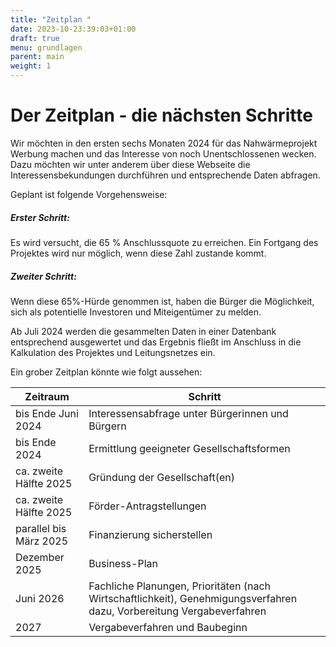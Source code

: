 ```yaml
---
title: "Zeitplan "
date: 2023-10-23:39:03+01:00
draft: true
menu: grundlagen
parent: main
weight: 1
---
```


# Der Zeitplan - die nächsten Schritte

Wir möchten in den ersten sechs Monaten 2024 für das Nahwärmeprojekt Werbung machen und das Interesse von noch Unentschlossenen wecken. Dazu möchten wir unter anderem über diese Webseite die Interessensbekundungen durchführen und entsprechende Daten abfragen.

Geplant ist folgende Vorgehensweise:

##### Erster Schritt:

Es wird versucht, die 65 % Anschlussquote zu erreichen. Ein Fortgang des Projektes wird nur möglich, wenn diese Zahl zustande kommt.

##### Zweiter Schritt: 

Wenn diese 65%-Hürde genommen ist, haben die Bürger die Möglichkeit, sich als potentielle Investoren und Miteigentümer zu melden.

Ab Juli 2024 werden die gesammelten Daten in einer Datenbank entsprechend ausgewertet und das Ergebnis fließt im Anschluss in die Kalkulation des Projektes und Leitungsnetzes ein.

Ein grober Zeitplan könnte wie folgt aussehen:

|Zeitraum|Schritt|
|-------------------------|--------------------------------------------------|
| bis Ende Juni 2024      | Interessensabfrage unter Bürgerinnen und Bürgern |
| bis Ende 2024           | Ermittlung geeigneter Gesellschaftsformen        |
| ca. zweite Hälfte 2025  | Gründung der Gesellschaft(en)                    |
| ca. zweite Hälfte 2025  | Förder-Antragstellungen                          |
| parallel bis März 2025  | Finanzierung sicherstellen                       |
| Dezember 2025           | Business-Plan                                    |
| Juni 2026               | Fachliche Planungen, Prioritäten (nach Wirtschaftlichkeit), Genehmigungsverfahren dazu, Vorbereitung Vergabeverfahren               |
| 2027                    | Vergabeverfahren und Baubeginn                   |





      